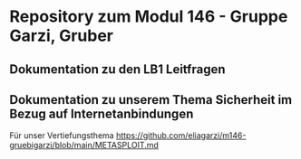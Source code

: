 # Repository zum Modul 146 - Gruppe Garzi, Gruber
## Dokumentation zu den LB1 Leitfragen

## Dokumentation zu unserem Thema Sicherheit im Bezug auf Internetanbindungen
Für unser Vertiefungsthema
https://github.com/eliagarzi/m146-gruebigarzi/blob/main/METASPLOIT.md
